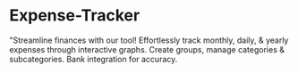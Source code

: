 # Expense-Tracker
"Streamline finances with our tool! Effortlessly track monthly, daily, &amp; yearly expenses through interactive graphs. Create groups, manage categories &amp; subcategories. Bank integration for accuracy.

